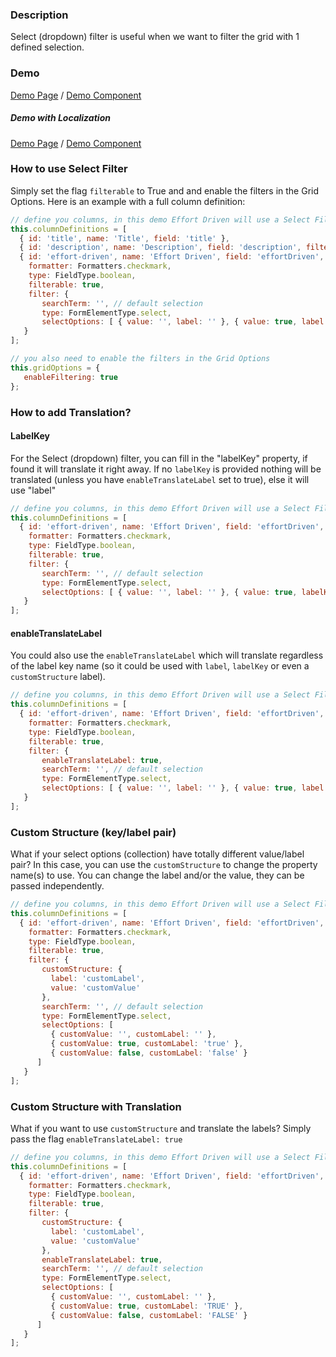 ### Description
Select (dropdown) filter is useful when we want to filter the grid with 1 defined selection.

### Demo
[Demo Page](https://ghiscoding.github.io/aurelia-slickgrid/#/slickgrid/example4) / [Demo Component](https://github.com/ghiscoding/aurelia-slickgrid/blob/master/aurelia-slickgrid/src/examples/slickgrid/example4.ts)

##### Demo with Localization 
[Demo Page](https://ghiscoding.github.io/aurelia-slickgrid/#/slickgrid/example12) / [Demo Component](https://github.com/ghiscoding/aurelia-slickgrid/blob/master/aurelia-slickgrid/src/examples/slickgrid/example12.ts)

### How to use Select Filter
Simply set the flag `filterable` to True and and enable the filters in the Grid Options. Here is an example with a full column definition: 
```javascript 
// define you columns, in this demo Effort Driven will use a Select Filter
this.columnDefinitions = [      
  { id: 'title', name: 'Title', field: 'title' },
  { id: 'description', name: 'Description', field: 'description', filterable: true },
  { id: 'effort-driven', name: 'Effort Driven', field: 'effortDriven', 
    formatter: Formatters.checkmark, 
    type: FieldType.boolean,
    filterable: true,
    filter: {
       searchTerm: '', // default selection
       type: FormElementType.select,
       selectOptions: [ { value: '', label: '' }, { value: true, label: 'true' }, { value: false, label: 'false' } ]
   }
];

// you also need to enable the filters in the Grid Options
this.gridOptions = {
   enableFiltering: true
};
```

### How to add Translation?
#### LabelKey
For the Select (dropdown) filter, you can fill in the "labelKey" property, if found it will translate it right away. If no `labelKey` is provided nothing will be translated (unless you have `enableTranslateLabel` set to true), else it will use "label"
```javascript 
// define you columns, in this demo Effort Driven will use a Select Filter
this.columnDefinitions = [      
  { id: 'effort-driven', name: 'Effort Driven', field: 'effortDriven', 
    formatter: Formatters.checkmark, 
    type: FieldType.boolean,
    filterable: true,
    filter: {
       searchTerm: '', // default selection
       type: FormElementType.select,
       selectOptions: [ { value: '', label: '' }, { value: true, labelKey: 'TRUE' }, { value: false, label: 'FALSE' } ]
   }
];
```

#### enableTranslateLabel
You could also use the `enableTranslateLabel` which will translate regardless of the label key name (so it could be used with `label`, `labelKey` or even a `customStructure` label).
```javascript 
// define you columns, in this demo Effort Driven will use a Select Filter
this.columnDefinitions = [      
  { id: 'effort-driven', name: 'Effort Driven', field: 'effortDriven', 
    formatter: Formatters.checkmark, 
    type: FieldType.boolean,
    filterable: true,
    filter: {
       enableTranslateLabel: true,
       searchTerm: '', // default selection
       type: FormElementType.select,
       selectOptions: [ { value: '', label: '' }, { value: true, label: 'true' }, { value: false, label: 'false' } ]
   }
];
```

### Custom Structure (key/label pair)
What if your select options (collection) have totally different value/label pair? In this case, you can use the `customStructure` to change the property name(s) to use. You can change the label and/or the value, they can be passed independently. 
```javascript 
// define you columns, in this demo Effort Driven will use a Select Filter
this.columnDefinitions = [      
  { id: 'effort-driven', name: 'Effort Driven', field: 'effortDriven', 
    formatter: Formatters.checkmark, 
    type: FieldType.boolean,
    filterable: true,
    filter: {
       customStructure: {
         label: 'customLabel',
         value: 'customValue'
       },
       searchTerm: '', // default selection
       type: FormElementType.select,
       selectOptions: [
         { customValue: '', customLabel: '' }, 
         { customValue: true, customLabel: 'true' }, 
         { customValue: false, customLabel: 'false' } 
      ]
   }
];
```

### Custom Structure with Translation
What if you want to use `customStructure` and translate the labels? Simply pass the flag `enableTranslateLabel: true`

```javascript 
// define you columns, in this demo Effort Driven will use a Select Filter
this.columnDefinitions = [      
  { id: 'effort-driven', name: 'Effort Driven', field: 'effortDriven', 
    formatter: Formatters.checkmark, 
    type: FieldType.boolean,
    filterable: true,
    filter: {
       customStructure: {
         label: 'customLabel',
         value: 'customValue'
       },
       enableTranslateLabel: true,
       searchTerm: '', // default selection
       type: FormElementType.select,
       selectOptions: [
         { customValue: '', customLabel: '' }, 
         { customValue: true, customLabel: 'TRUE' }, 
         { customValue: false, customLabel: 'FALSE' } 
      ]
   }
];
```